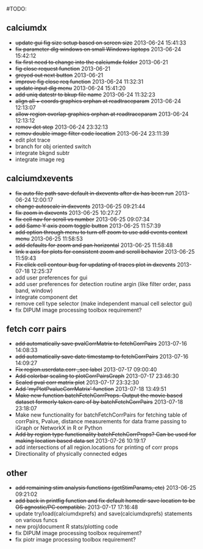 #TODO:

## calciumdx

* ~~update gui fig size setup based on screen size~~ 2013-06-24 15:41:33
* ~~fix parameter dlg windows on small Windows laptops~~ 2013-06-24 15:42:12
* ~~fix first need to change into the calciumdx folder~~ 2013-06-21
* ~~fig close request function~~ 2013-06-21
* ~~greyed out next button~~ 2013-06-21
* ~~improve fig close req function~~ 2013-06-24 11:32:31
* ~~update input dlg menu~~ 2013-06-24 15:41:20
* ~~add uniq datestr to bkup file name~~ 2013-06-24 11:32:23
* ~~align all + coords graphics orphan at readtraceparam~~ 2013-06-24 12:13:07
* ~~allow region overlap graphics orphan at readtraceparam~~ 2013-06-24 12:13:12
* ~~remov det step~~ 2013-06-24 23:32:13
* ~~remov double image filter code location~~ 2013-06-24 23:11:39
* edit plot trace
* branch for obj oriented switch
* integrate bkgnd subtr
* integrate image reg


## calciumdxevents

* ~~fix auto file path save default in dxevents after dx has been run~~ 2013-06-24 12:00:17
* ~~change autoscale in dxevents~~ 2013-06-25 09:21:44
* ~~fix zoom in dxevents~~ 2013-06-25 10:27:27
* ~~fix cell nav for scroll vs number~~ 2013-06-25 09:07:34
* ~~add Same Y axis zoom toggle button~~ 2013-06-25 11:57:39
* ~~add option through menu to turn off zoom to use add events context menu~~ 2013-06-25 11:58:53
* ~~add defaults for zoom and pan horizontal~~ 2013-06-25 	11:58:48
* ~~link x axis for plots for consistent zoom and scroll behavior~~ 2013-06-25 11:59:43
* ~~Fix click cell contour bug for updating of traces plot in dxevents~~ 2013-07-18 12:25:37
* add user preferences for gui
* add user preferences for detection routine argin (like filter order, pass band, window)
* integrate component det
* remove cell type selector (make independent manual cell selector gui)
* fix DIPUM image processing toolbox requirement?


## fetch corr pairs

* ~~add automatically save pvalCorrMatrix to fetchCorrPairs~~ 2013-07-16 14:08:33
* ~~add automatically save date timestamp to fetchCorrPairs~~ 2013-07-16 14:09:27
* ~~Fix region.userdata.corr _sec label~~ 2013-07-17 09:00:40
* ~~Add colorbar scaling to plotCorrPairsGraph~~ 2013-07-17 23:46:30
* ~~Scaled pval corr matrix plot~~ 2013-07-17 23:32:30
* ~~Add 'myPlotPvalueCorrMatrix' function~~ 2013-07-18 13:49:51
* ~~Make new function batchFetchCorrProps. Output the movie based dataset formerly taken care of by batchFetchCorrPairs~~ 2013-07-18 23:18:07
* Make new functionality for batchFetchCorrPairs for fetching table of corrPairs, Pvalue, distance measurements for data frame passing to iGraph or NetworkX in R or Python
* ~~Add by region type functionality batchFetchCorrProps? Can be used for making location based data set~~ 2013-07-26 10:19:17
* add intersections of all region.locations for printing of corr props
* Directionality of physically connected edges 

## other

* ~~add remaining stim analysis functions (getStimParams, etc)~~ 2013-06-25 09:21:02
* ~~add back in printfig function and fix default homedir save location to be OS agnostic/PC compatible.~~ 2013-07-17 17:16:48
* update try/load(calciumdxprefs) and save(calciumdxprefs) statements on various funcs
* new proj/document R stats/plotting code
* fix DIPUM image processing toolbox requirement?
* fix piotr image processing toolbox requirement?

